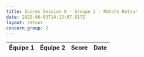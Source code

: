 ```yaml
---
title: Scores Session 0 - Groupe 2 - Matchs Retour
date: 2025-06-03T14:13:07.017Z
layout: retour
concern_group: 2
---
```




| Équipe 1 | Équipe 2 | Score | Date |
|----------|----------|-------|------|

